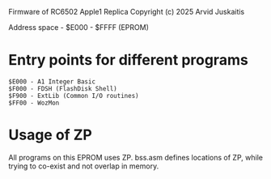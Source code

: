 Firmware of RC6502 Apple1 Replica
Copyright (c) 2025 Arvid Juskaitis

Address space - $E000 - $FFFF (EPROM) 

# Entry points for different programs
```
$E000 - A1 Integer Basic
$F000 - FDSH (FlashDisk Shell)
$F900 - ExtLib (Common I/O routines)
$FF00 - WozMon
```
# Usage of ZP
All programs on this EPROM uses ZP. bss.asm defines locations of ZP, while trying to co-exist and not overlap in memory.
